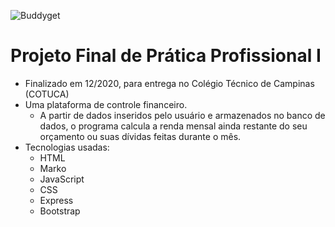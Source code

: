 ![Buddyget](https://user-images.githubusercontent.com/69872395/204891823-e89e16d4-8582-4550-a822-1a191d4700ba.png)
# Projeto Final de Prática Profissional I
- Finalizado em 12/2020, para entrega no Colégio Técnico de Campinas (COTUCA)
- Uma plataforma de controle financeiro.
   * A partir de dados inseridos pelo usuário e armazenados no banco de dados, o programa calcula a renda mensal ainda restante do seu orçamento ou suas dívidas feitas durante o mês.
- Tecnologias usadas:
   * HTML
   * Marko
   * JavaScript
   * CSS
   * Express
   * Bootstrap

